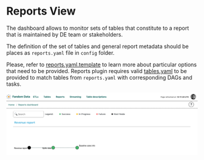 # Reports View

The dashboard allows to monitor sets of tables that constitute to a report that is maintained by DE team or stakeholders.

The definition of the set of tables and general report metadata should be places as 
`reports.yaml` file in `config` folder.

Please, refer to [reports.yaml.template](reports.yaml.template) to learn more about particular options that
need to be provided. Reports plugin requires valid [tables.yaml](../tables/tables.yaml.template) to be
provided to match tables from `reports.yaml` with corresponding DAGs and tasks.

![reports list](reports_list.png)